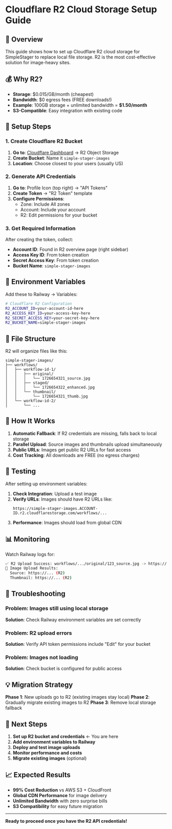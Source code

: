 # Cloudflare R2 Cloud Storage Setup Guide

## 🎯 Overview

This guide shows how to set up Cloudflare R2 cloud storage for SimpleStager to replace local file storage. R2 is the most cost-effective solution for image-heavy sites.

## 💰 Why R2?

- **Storage**: $0.015/GB/month (cheapest)
- **Bandwidth**: $0 egress fees (FREE downloads!)
- **Example**: 100GB storage + unlimited bandwidth = **$1.50/month**
- **S3-Compatible**: Easy integration with existing code

## 🔧 Setup Steps

### 1. Create Cloudflare R2 Bucket

1. **Go to**: [Cloudflare Dashboard](https://dash.cloudflare.com) → R2 Object Storage
2. **Create Bucket**: Name it `simple-stager-images`
3. **Location**: Choose closest to your users (usually US)

### 2. Generate API Credentials

1. **Go to**: Profile Icon (top right) → "API Tokens"
2. **Create Token** → "R2 Token" template
3. **Configure Permissions**:
   - Zone: Include All zones
   - Account: Include your account  
   - R2: Edit permissions for your bucket

### 3. Get Required Information

After creating the token, collect:
- **Account ID**: Found in R2 overview page (right sidebar)
- **Access Key ID**: From token creation
- **Secret Access Key**: From token creation  
- **Bucket Name**: `simple-stager-images`

## 🚀 Environment Variables

Add these to Railway → Variables:

```bash
# Cloudflare R2 Configuration
R2_ACCOUNT_ID=your-account-id-here
R2_ACCESS_KEY_ID=your-access-key-here
R2_SECRET_ACCESS_KEY=your-secret-key-here
R2_BUCKET_NAME=simple-stager-images
```

## 📁 File Structure

R2 will organize files like this:
```
simple-stager-images/
├── workflows/
│   ├── workflow-id-1/
│   │   ├── original/
│   │   │   └── 1726654321_source.jpg
│   │   ├── staged/
│   │   │   └── 1726654322_enhanced.jpg
│   │   └── thumbnail/
│   │       └── 1726654321_thumb.jpg
│   └── workflow-id-2/
│       └── ...
```

## 🔄 How It Works

1. **Automatic Fallback**: If R2 credentials are missing, falls back to local storage
2. **Parallel Upload**: Source images and thumbnails upload simultaneously  
3. **Public URLs**: Images get public R2 URLs for fast access
4. **Cost Tracking**: All downloads are FREE (no egress charges)

## 🧪 Testing

After setting up environment variables:

1. **Check Integration**: Upload a test image
2. **Verify URLs**: Images should have R2 URLs like:
   ```
   https://simple-stager-images.ACCOUNT-ID.r2.cloudflarestorage.com/workflows/...
   ```
3. **Performance**: Images should load from global CDN

## 📊 Monitoring

Watch Railway logs for:
```bash
✅ R2 Upload Success: workflows/.../original/123_source.jpg -> https://...
📸 Image Upload Results:
  Source: https://... (R2)
  Thumbnail: https://... (R2)
```

## 🔧 Troubleshooting

### Problem: Images still using local storage
**Solution**: Check Railway environment variables are set correctly

### Problem: R2 upload errors
**Solution**: Verify API token permissions include "Edit" for your bucket

### Problem: Images not loading
**Solution**: Check bucket is configured for public access

## 💡 Migration Strategy

**Phase 1**: New uploads go to R2 (existing images stay local)
**Phase 2**: Gradually migrate existing images to R2
**Phase 3**: Remove local storage fallback

## 🎯 Next Steps

1. **Set up R2 bucket and credentials** ← You are here
2. **Add environment variables to Railway**
3. **Deploy and test image uploads**
4. **Monitor performance and costs**
5. **Migrate existing images** (optional)

## 📈 Expected Results

- **99% Cost Reduction** vs AWS S3 + CloudFront
- **Global CDN Performance** for image delivery
- **Unlimited Bandwidth** with zero surprise bills
- **S3 Compatibility** for easy future migration

---

**Ready to proceed once you have the R2 API credentials!**